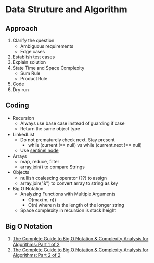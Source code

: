 # Data Struture and Algorithm

## Approach

1. Clarify the question
    - Ambiguous requirements
    - Edge cases
2. Establish test cases
3. Explain solution
4. State Time and Space Complexity
    - Sum Rule
    - Product Rule
5. Code
6. Dry run

## Coding

-   Recursion
    -   Always use base case instead of guarding if case
    -   Return the same object type
-   LinkedList
    -   Do not prematurely check next. Stay present
        -   while (current !== null) vs while (current.next !== null)
    -   Use [sentinel node](https://en.wikipedia.org/wiki/Sentinel_node)
-   Arrays
    -   map, reduce, filter
    -   array.join() to compare Strings
-   Objects
    -   nullish coalescing operator (??) to assign
    -   array.join("&") to convert array to string as key
-   Big O Notation
    -   Analyzing Functions with Multiple Arguments
        -   O(max(m, n))
        -   O(n) where n is the length of the longer string
    -   Space complexity in recursion is stack height

## Big O Notation
1. [The Complete Guide to Big O Notation & Complexity Analysis for Algorithms: Part 1 of 2
](https://www.youtube.com/watch?v=HfIH3czXc-8)
2. [The Complete Guide to Big O Notation & Complexity Analysis for Algorithms: Part 2 of 2
](https://www.youtube.com/watch?v=zo7YFqw5hNw)

